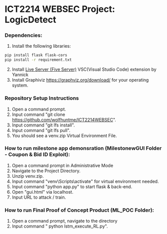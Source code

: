 # ICT2214 WEBSEC Project: LogicDetect

### Dependencies:
1. Install the following libraries: <br />
```sh
pip install flask flask-cors 
pip install -r requirement.txt
```
2. Install [Live Server (Five Server)](https://marketplace.visualstudio.com/items?itemName=yandeu.five-server) VSC(Visual Studio Code) extension by Yannick
3. Install Graphiviz https://graphviz.org/download/ for your operating system.


### Repository Setup Instructions
1. Open a command prompt.
2. Input command "git clone https://github.com/wolfhuntme/ICT2214WEBSEC".
3. Input command "git lfs install".
4. Input command "git lfs pull".
5. You should see a venv.zip Virtual Environment File.

### How to run milestone app demonsration (MilestonewGUI Folder - Coupon & Bid ID Exploit):
1. Open a command prompt in Administrative Mode
2. Navigate to the Project Directory.
3. Unzip venv.zip.
4. Input command  "venv\Scripts\activate" for virtual environment needed.
5. Input command "python app.py" to start flask & back-end.
6. Open "gui.html" via localhost.
7. Input URL to attack / train.

### How to run Final Proof of Concept Product (ML_POC Folder):
1. Open a command prompt, navigate to the directory
2. Input command " python lstm_execute_RL.py".

